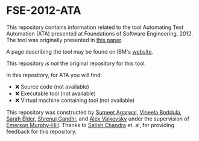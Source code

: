 # FSE-2012-ATA


This repository contains information related to the tool Automating Test Automation (ATA) presented at Foundations of Software Engineering, 2012. The tool was originally presented in [this paper](http://dl.acm.org/citation.cfm?doid=2393596.2393643).

A page describing the tool may be found on IBM's [website](http://researcher.watson.ibm.com/researcher/view_group_subpage.php?id=3614).

This repository _is not_ the original repository for this tool.

In this repository, for ATA you will find:
* :x: Source code (not available)
* :x: Executable tool (not available)
* :x: Virtual machine containing tool (not available)

This repository was constructed by [Sumeet Agarwal](https://github.com/sumeet29), [Vineela Boddula](https://github.com/boddulavineela), [Sarah Elder](https://github.com/seelder),  [Shrenuj Gandhi](https://github.com/shrenujgandhi), and [Alex Valkovsky](https://github.com/avalkovsky) under the supervision of [Emerson Murphy-Hill](https://github.com/CaptainEmerson). Thanks to [Satish Chandra](https://sites.google.com/site/schandraacmorg/) et. al, for providing feedback for this repository.
